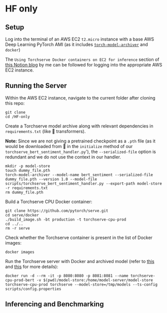 

# HF only

## Setup
Log into the terminal of an AWS EC2 `t2.micro` instance with a base AWS Deep Learning PyTorch AMI (as it includes [`torch-model-archiver`](https://github.com/pytorch/serve/tree/master/model-archiver) and `docker`)

The `Using Torchserve Docker containers on EC2 for inference` section of [this Notion blog](https://www.notion.so/Day-2-3-Torchserve-custom-handlers-and-Docker-containers-02665de910a64aedab2b907a9a0cc9b0#3825849dfb8942379df2cdce8a729d9a) by me can be followed for logging into the appropriate AWS EC2 instance.


## Running the Server
Within the AWS EC2 instance, navigate to the current folder after cloning this repo: 

```
git clone 
cd /HF-only
```

Create a Torchserve model archive along with relevant dependencies in `requirements.txt` (like 🤗 transformers).  

**Note:** Since we are not giving a pretrained checkpoint as a `.pth` file (as it would be downloaded from 🤗 in the `initialize` method of our `torchserve_bert_sentiment_handler.py`'), the `--serialized-file` option is redundant and we do not use the context in our handler. 
```
mkdir -p model-store
touch dummy_file.pth
torch-model-archiver --model-name bert_sentiment --serialized-file dummy_file.pth --version 1.0 --model-file scripts/torchserve_bert_sentiment_handler.py --export-path model-store -r requirements.txt
rm dummy_file.pth
```


Build a Torchserve CPU Docker container:
```
git clone https://github.com/pytorch/serve.git
cd serve/docker
./build_image.sh -bt production -t torchserve-cpu-prod
cd ../..
rm -r serve
```

Check whether the Torchserve container is present in the list of Docker images:
```
docker images
```

Run the Torchserve server with Docker and archived model (refer to [this](https://github.com/pytorch/serve/tree/master/docker#create-torch-model-archiver-from-container) and [this](https://github.com/pytorch/serve/blob/fd4e3e8b72bed67c1e83141265157eed975fec95/docs/use_cases.md#secure-model-serving) for more details):

```
docker run -d --rm -it -p 8080:8080 -p 8081:8081 --name torchserve-cpu-prod-bert -v $(pwd)/model-store:/home/model-server/model-store torchserve-cpu-prod torchserve --model-store=/tmp/models --ts-config scripts/config.properties
```

## Inferencing and Benchmarking